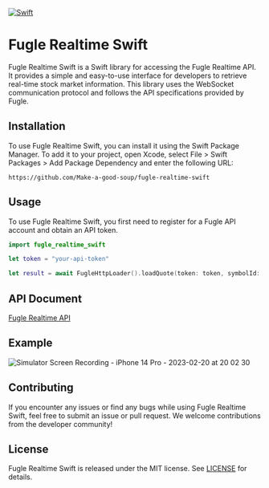 [![Swift](https://github.com/Make-a-good-soup/fugle-realtime-swift/actions/workflows/swift.yml/badge.svg)](https://github.com/Make-a-good-soup/fugle-realtime-swift/actions/workflows/swift.yml)

# Fugle Realtime Swift

Fugle Realtime Swift is a Swift library for accessing the Fugle Realtime API. It provides a simple and easy-to-use interface for developers to retrieve real-time stock market information. This library uses the WebSocket communication protocol and follows the API specifications provided by Fugle.

## Installation
To use Fugle Realtime Swift, you can install it using the Swift Package Manager. To add it to your project, open Xcode, select File > Swift Packages > Add Package Dependency and enter the following URL:

```script
https://github.com/Make-a-good-soup/fugle-realtime-swift
```

## Usage

To use Fugle Realtime Swift, you first need to register for a Fugle API account and obtain an API token.

```swift
import fugle_realtime_swift

let token = "your-api-token"

let result = await FugleHttpLoader().loadQuote(token: token, symbolId: symbolId)
```

## API Document

[Fugle Realtime API](https://developer.fugle.tw)

## Example

![Simulator Screen Recording - iPhone 14 Pro - 2023-02-20 at 20 02 30](https://user-images.githubusercontent.com/21169170/220100968-7f615859-5d7e-4253-a2f0-84300db69042.gif)

## Contributing
If you encounter any issues or find any bugs while using Fugle Realtime Swift, feel free to submit an issue or pull request. We welcome contributions from the developer community!

## License

Fugle Realtime Swift is released under the MIT license. See [LICENSE](LICENSE) for details.
